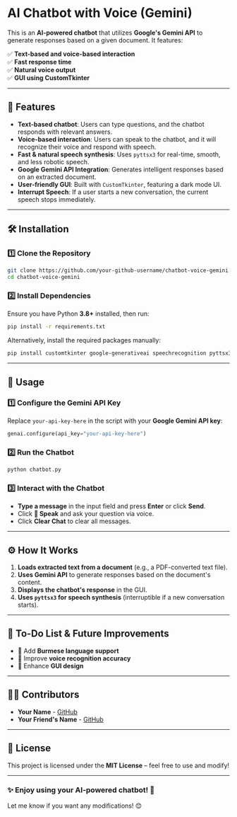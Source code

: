 # **AI Chatbot with Voice (Gemini)**  

This is an **AI-powered chatbot** that utilizes **Google's Gemini API** to generate responses based on a given document. It features:  

✅ **Text-based and voice-based interaction**  
✅ **Fast response time**  
✅ **Natural voice output**  
✅ **GUI using CustomTkinter**  

---

## **📌 Features**  
- **Text-based chatbot**: Users can type questions, and the chatbot responds with relevant answers.  
- **Voice-based interaction**: Users can speak to the chatbot, and it will recognize their voice and respond with speech.  
- **Fast & natural speech synthesis**: Uses `pyttsx3` for real-time, smooth, and less robotic speech.  
- **Google Gemini API Integration**: Generates intelligent responses based on an extracted document.  
- **User-friendly GUI**: Built with `CustomTkinter`, featuring a dark mode UI.  
- **Interrupt Speech**: If a user starts a new conversation, the current speech stops immediately.  

---

## **🛠️ Installation**  

### **1️⃣ Clone the Repository**  
```sh
git clone https://github.com/your-github-username/chatbot-voice-gemini.git
cd chatbot-voice-gemini
```

### **2️⃣ Install Dependencies**  
Ensure you have Python **3.8+** installed, then run:  
```sh
pip install -r requirements.txt
```

Alternatively, install the required packages manually:  
```sh
pip install customtkinter google-generativeai speechrecognition pyttsx3 pygame gtts
```

---

## **🚀 Usage**  
### **1️⃣ Configure the Gemini API Key**  
Replace `your-api-key-here` in the script with your **Google Gemini API key**:  
```python
genai.configure(api_key="your-api-key-here")
```

### **2️⃣ Run the Chatbot**  
```sh
python chatbot.py
```

### **3️⃣ Interact with the Chatbot**  
- **Type a message** in the input field and press **Enter** or click **Send**.  
- Click **🎤 Speak** and ask your question via voice.  
- Click **Clear Chat** to clear all messages.  

---

## **⚙️ How It Works**  
1. **Loads extracted text from a document** (e.g., a PDF-converted text file).  
2. **Uses Gemini API** to generate responses based on the document's content.  
3. **Displays the chatbot's response** in the GUI.  
4. **Uses `pyttsx3` for speech synthesis** (interruptible if a new conversation starts).  

---

## **📌 To-Do List & Future Improvements**  
- 🔹 Add **Burmese language support**  
- 🔹 Improve **voice recognition accuracy**  
- 🔹 Enhance **GUI design**  

---

## **👨‍💻 Contributors**  
- **Your Name** - [GitHub](https://github.com/your-github-username)  
- **Your Friend's Name** - [GitHub](https://github.com/friends-github-username)  

---

## **📜 License**  
This project is licensed under the **MIT License** – feel free to use and modify!  

---

### **✨ Enjoy using your AI-powered chatbot! 🚀**  

Let me know if you want any modifications! 😊